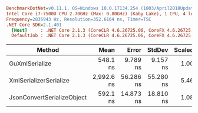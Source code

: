 ``` ini

BenchmarkDotNet=v0.11.1, OS=Windows 10.0.17134.254 (1803/April2018Update/Redstone4)
Intel Core i7-7500U CPU 2.70GHz (Max: 0.80GHz) (Kaby Lake), 1 CPU, 4 logical and 2 physical cores
Frequency=2835943 Hz, Resolution=352.6164 ns, Timer=TSC
.NET Core SDK=2.1.401
  [Host]     : .NET Core 2.1.3 (CoreCLR 4.6.26725.06, CoreFX 4.6.26725.05), 64bit RyuJIT
  DefaultJob : .NET Core 2.1.3 (CoreCLR 4.6.26725.06, CoreFX 4.6.26725.05), 64bit RyuJIT


```
|                     Method |       Mean |     Error |    StdDev | Scaled | ScaledSD |  Gen 0 | Allocated |
|--------------------------- |-----------:|----------:|----------:|-------:|---------:|-------:|----------:|
|             GuXmlSerialize |   548.1 ns |  9.789 ns |  9.157 ns |   1.00 |     0.00 | 0.1326 |     280 B |
|     XmlSerializerSerialize | 2,992.6 ns | 56.286 ns | 55.280 ns |   5.46 |     0.13 | 1.8768 |    3944 B |
| JsonConvertSerializeObject |   592.1 ns | 14.873 ns | 18.810 ns |   1.08 |     0.04 | 0.6056 |    1272 B |
